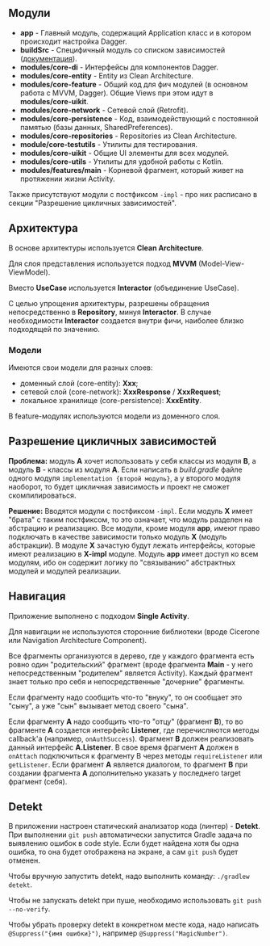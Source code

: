 ## Модули

- **app** - Главный модуль, содержащий Application класс и в котором происходит настройка Dagger.
- **buildSrc** - Специфичный модуль со списком зависимостей ([документация](https://docs.gradle.org/current/userguide/organizing_gradle_projects.html#sec:build_sources)).
- **modules/core-di** - Интерфейсы для компонентов Dagger.
- **modules/core-entity** - Entity из Clean Architecture.
- **modules/core-feature** - Общий код для фич модулей (в основном работа с MVVM, Dagger). Общие Views при этом идут в **modules/core-uikit**.
- **modules/core-network** - Сетевой слой (Retrofit).
- **modules/core-persistence** - Код, взаимодействующий с постоянной памятью (базы данных, SharedPreferences).
- **modules/core-repositories** - Repositories из Clean Architecture.
- **module/core-testutils** - Утилиты для тестирования.
- **modules/core-uikit** - Общие UI элементы для всех модулей.
- **modules/core-utils** - Утилиты для удобной работы с Kotlin.
- **modules/features/main** - Корневой фрагмент, который живет на протяжении жизни Activity.

Также присутствуют модули с постфиксом `-impl` - про них расписано в секции "Разрешение цикличных зависимостей".

## Архитектура

В основе архитектуры используется **Clean Architecture**. 

Для слоя представления используется подход **MVVM** (Model-View-ViewModel).

Вместо **UseCase** используется **Interactor** (объединение UseCase).

С целью упрощения архитектуры, разрешены обращения непосредственно в **Repository**, минуя **Interactor**. В случае необходимости **Interactor** создается внутри фичи, наиболее близко подходящей по значению.

### Модели

Имеются свои модели для разных слоев:

* доменный слой (core-entity): **Xxx**;
* сетевой слой (core-network): **XxxResponse** / **XxxRequest**;
* локальное хранилище (core-persistence): **XxxEntity**.

В feature-модулях используются модели из доменного слоя.

## Разрешение цикличных зависимостей

**Проблема:** модуль **A** хочет использовать у себя классы из модуля **B**, а модуль **B** - классы из модуля **A**. Если написать в *build.gradle* файле одного модуля `implementation {второй модуль}`, а у второго модуля наоборот, то будет цикличная зависимость и проект не сможет скомпилироваться.

**Решение:** Вводятся модули с постфиксом `-impl`. Если модуль **X** имеет "брата" с таким постфиксом, то это означает, что модуль разделен на абстрацию и реализацию. Все модули, кроме модуля **app**, имеют право подключать в качестве зависимости только модуль **X** (модуль абстракции). В модуле **X** зачастую будут лежать интерфейсы, которые имеют реализацию в **X-impl** модуле. Модуль **app** имеет доступ ко всем модулям, ибо он содержит логику по "связыванию" абстрактных модулей и модулей реализации.

## Навигация

Приложение выполнено с подходом **Single Activity**. 

Для навигации не используются сторонние библиотеки (вроде Cicerone или Navigation Architecture Component).

Все фрагменты организуются в дерево, где у каждого фрагмента есть ровно один "родительский" фрагмент (вроде фрагмента **Main** - у него непосредственным "родителем" является Activity). Каждый фрагмент знает только про себя и непосредственные "дочерние" фрагменты. 

Если фрагменту надо сообщить что-то "внуку", то он сообщает это "сыну", а уже "сын" вызывает метод своего "сына". 

Если фрагменту **A** надо сообщить что-то "отцу" (фрагмент **B**), то во фрагменте **A** создается интерфейс **Listener**, где перечисляются методы callback'а (например, `onAuthSuccess`). Фрагмент **B** должен реализовать данный интерфейс **A.Listener**. В свое время фрагмент **A** должен в `onAttach` подключиться к фрагменту B через методы `requireListener` или `getListener`. Если фрагмент **A** является диалогом, то фрагмент **B** при создании фрагмента **A** дополнительно указать у последнего target фрагмент (себя).

## Detekt

В приложении настроен статический анализатор кода (линтер) - **Detekt**. При выполнении `git push` автоматически запустится Gradle задача по выявлению ошибок в code style. Если будет найдена хотя бы одна ошибка, то она будет отображена на экране, а сам `git push` будет отменен.

Чтобы вручную запустить detekt, надо выполнить команду: `./gradlew detekt`.

Чтобы не запускать detekt при пуше, необходимо использовать `git push --no-verify`.

Чтобы убрать проверку detekt в конкретном месте кода, надо написать `@Suppress("{имя ошибки}")`, например `@Suppress("MagicNumber")`.